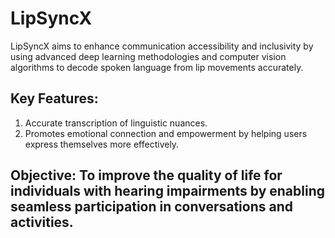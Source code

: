 # LipSyncX
LipSyncX aims to enhance communication accessibility and inclusivity by using advanced deep learning methodologies and computer vision algorithms to decode spoken language from lip movements accurately.
## Key Features:
  1. Accurate transcription of linguistic nuances.
  2. Promotes emotional connection and empowerment by helping users express themselves more effectively.
## Objective: To improve the quality of life for individuals with hearing impairments by enabling seamless participation in conversations and activities.
